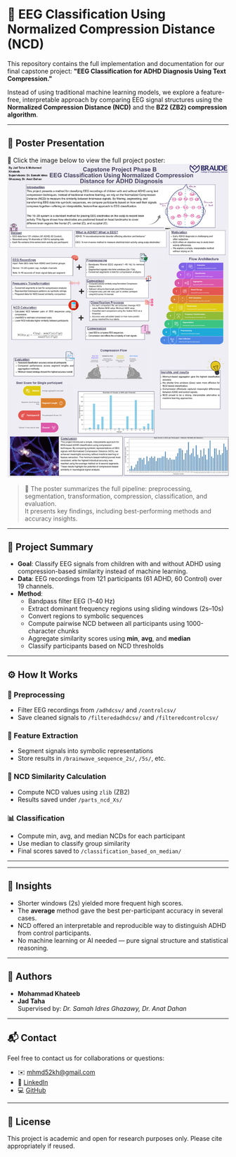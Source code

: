 # 🧠 EEG Classification Using Normalized Compression Distance (NCD)

This repository contains the full implementation and documentation for our final capstone project:
**"EEG Classification for ADHD Diagnosis Using Text Compression."**

Instead of using traditional machine learning models, we explore a feature-free, interpretable approach by comparing EEG signal structures using the **Normalized Compression Distance (NCD)** and the **BZ2 (ZB2) compression algorithm**.

---

## 📌 Poster Presentation

📄 Click the image below to view the full project poster:  
[![Project Poster](https://raw.githubusercontent.com/mhmdkh1905/EEG-classifaction-using-text-compression/main/assets/PosterPreview.jpg)](https://raw.githubusercontent.com/mhmdkh1905/EEG-classifaction-using-text-compression/main/PhaseB/Poster.pdf)

> 📎 The poster summarizes the full pipeline: preprocessing, segmentation, transformation, compression, classification, and evaluation.  
> It presents key findings, including best-performing methods and accuracy insights.

---

## 🧠 Project Summary

- **Goal**: Classify EEG signals from children with and without ADHD using compression-based similarity instead of machine learning.
- **Data**: EEG recordings from 121 participants (61 ADHD, 60 Control) over 19 channels.
- **Method**:
  - Bandpass filter EEG (1–40 Hz)
  - Extract dominant frequency regions using sliding windows (2s–10s)
  - Convert regions to symbolic sequences
  - Compute pairwise NCD between all participants using 1000-character chunks
  - Aggregate similarity scores using **min**, **avg**, and **median**
  - Classify participants based on NCD thresholds

---

## ⚙️ How It Works

### 🧪 Preprocessing
- Filter EEG recordings from `/adhdcsv/` and `/controlcsv/`
- Save cleaned signals to `/filteredadhdcsv/` and `/filteredcontrolcsv/`

### 🧠 Feature Extraction
- Segment signals into symbolic representations
- Store results in `/brainwave_sequence_2s/`, `/5s/`, etc.

### 🔁 NCD Similarity Calculation
- Compute NCD values using `zlib` (ZB2)
- Results saved under `/parts_ncd_Xs/`

### 📊 Classification
- Compute min, avg, and median NCDs for each participant
- Use median to classify group similarity
- Final scores saved to `/classification_based_on_median/`

---

---

## 📌 Insights

- Shorter windows (2s) yielded more frequent high scores.
- The **average** method gave the best per-participant accuracy in several cases.
- NCD offered an interpretable and reproducible way to distinguish ADHD from control participants.
- No machine learning or AI needed — pure signal structure and statistical reasoning.

---

## 👥 Authors

- **Mohammad Khateeb**  
- **Jad Taha**  
Supervised by: *Dr. Samah Idres Ghazawy, Dr. Anat Dahan*

---

## 📬 Contact

Feel free to contact us for collaborations or questions:

- ✉️ mhmd52kh@gmail.com
- 🔗 [LinkedIn](https://www.linkedin.com/in/mohammad-khateeb-891332303/)
- 💻 [GitHub](https://github.com/mhmdkh1905)

---

## 📄 License

This project is academic and open for research purposes only. Please cite appropriately if reused.



